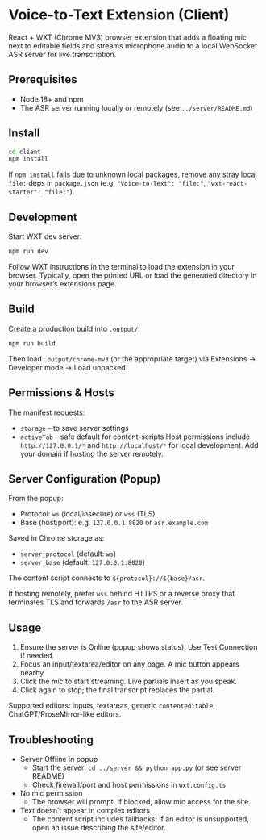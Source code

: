 # Voice-to-Text Extension (Client)

React + WXT (Chrome MV3) browser extension that adds a floating mic next to editable fields and streams microphone audio to a local WebSocket ASR server for live transcription.

## Prerequisites

- Node 18+ and npm
- The ASR server running locally or remotely (see `../server/README.md`)

## Install

```bash
cd client
npm install
```

If `npm install` fails due to unknown local packages, remove any stray local `file:` deps in `package.json` (e.g. `"Voice-to-Text": "file:"`, `"wxt-react-starter": "file:"`).

## Development

Start WXT dev server:

```bash
npm run dev
```

Follow WXT instructions in the terminal to load the extension in your browser. Typically, open the printed URL or load the generated directory in your browser’s extensions page.

## Build

Create a production build into `.output/`:

```bash
npm run build
```

Then load `.output/chrome-mv3` (or the appropriate target) via Extensions → Developer mode → Load unpacked.

## Permissions & Hosts

The manifest requests:

- `storage` – to save server settings
- `activeTab` – safe default for content-scripts
  Host permissions include `http://127.0.0.1/*` and `http://localhost/*` for local development. Add your domain if hosting the server remotely.

## Server Configuration (Popup)

From the popup:

- Protocol: `ws` (local/insecure) or `wss` (TLS)
- Base (host:port): e.g. `127.0.0.1:8020` or `asr.example.com`

Saved in Chrome storage as:

- `server_protocol` (default: `ws`)
- `server_base` (default: `127.0.0.1:8020`)

The content script connects to `${protocol}://${base}/asr`.

If hosting remotely, prefer `wss` behind HTTPS or a reverse proxy that terminates TLS and forwards `/asr` to the ASR server.

## Usage

1. Ensure the server is Online (popup shows status). Use Test Connection if needed.
2. Focus an input/textarea/editor on any page. A mic button appears nearby.
3. Click the mic to start streaming. Live partials insert as you speak.
4. Click again to stop; the final transcript replaces the partial.

Supported editors: inputs, textareas, generic `contenteditable`, ChatGPT/ProseMirror-like editors.

## Troubleshooting

- Server Offline in popup
  - Start the server: `cd ../server && python app.py` (or see server README)
  - Check firewall/port and host permissions in `wxt.config.ts`
- No mic permission
  - The browser will prompt. If blocked, allow mic access for the site.
- Text doesn’t appear in complex editors
  - The content script includes fallbacks; if an editor is unsupported, open an issue describing the site/editor.
